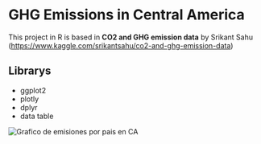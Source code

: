 # GHG Emissions in Central America

This project in R is based in **CO2 and GHG emission data** by Srikant Sahu (https://www.kaggle.com/srikantsahu/co2-and-ghg-emission-data)

## Librarys
* ggplot2
* plotly
* dplyr
* data table


![Grafico de emisiones por pais en CA](https://i.imgur.com/OjnyD8m.jpg)
